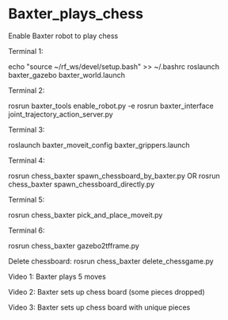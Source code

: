 # Baxter_plays_chess
Enable Baxter robot to play chess

Terminal 1:

echo "source ~/rf_ws/devel/setup.bash" >> ~/.bashrc
roslaunch baxter_gazebo baxter_world.launch

Terminal 2:

rosrun baxter_tools enable_robot.py -e
rosrun baxter_interface joint_trajectory_action_server.py

Terminal 3:

roslaunch baxter_moveit_config baxter_grippers.launch

Terminal 4:

rosrun chess_baxter spawn_chessboard_by_baxter.py OR rosrun chess_baxter spawn_chessboard_directly.py

Terminal 5:

rosrun chess_baxter pick_and_place_moveit.py

Terminal 6:

rosrun chess_baxter gazebo2tfframe.py

Delete chessboard:
rosrun chess_baxter delete_chessgame.py


Video 1: Baxter plays 5 moves

Video 2: Baxter sets up chess board (some pieces dropped)

Video 3: Baxter sets up chess board with unique pieces